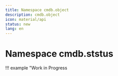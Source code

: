 ```yaml
---
title: Namespace cmdb.object
description: cmdb.object
icon: material/api
status: new
lang: en
---
```


# Namespace cmdb.ststus

!!! example "Work in Progress
